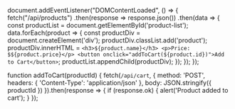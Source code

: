 document.addEventListener("DOMContentLoaded", () => {
    fetch("/api/products")
        .then(response => response.json())
        .then(data => {
            const productList = document.getElementById('product-list');
            data.forEach(product => {
                const productDiv = document.createElement('div');
                productDiv.classList.add('product');
                productDiv.innerHTML = `
                    <h3>${product.name}</h3>
                    <p>Price: $${product.price}</p>
                    <button onclick="addToCart(${product.id})">Add to Cart</button>
                `;
                productList.appendChild(productDiv);
            });
        });
});

function addToCart(productId) {
    fetch(`/api/cart`, {
        method: 'POST',
        headers: {
            'Content-Type': 'application/json'
        },
        body: JSON.stringify({ productId })
    }).then(response => {
        if (response.ok) {
            alert('Product added to cart');
        }
    });

